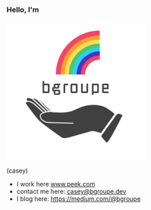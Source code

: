 ### Hello, I'm

<img src="bgroupe-logo.svg" height="320px" width="320px"/>

(casey)

- I work here www.peek.com
- contact me here: casey@bgroupe.dev
- I blog here: https://medium.com/@bgroupe
